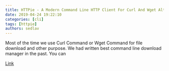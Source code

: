 ```yaml
---
title: HTTPie - A Modern Command Line HTTP Client For Curl And Wget Alternative 
date: 2019-04-24 19:22:10
categories: [cli]
tags: [httpie]
authors: sedlav
---
```


Most of the time we use Curl Command or Wget Command for file download and other purpose. We had written best command line download manager in the past. You can

[Link](https://www.2daygeek.com/httpie-curl-wget-alternative-http-client-linux/)
